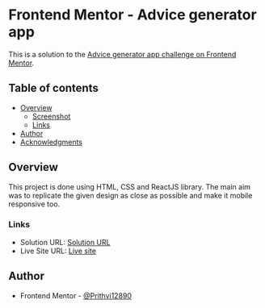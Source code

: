 # Frontend Mentor - Advice generator app

This is a solution to the [Advice generator app challenge on Frontend Mentor](https://www.frontendmentor.io/challenges/advice-generator-app-QdUG-13db).

## Table of contents

- [Overview](#overview)
  - [Screenshot](#screenshot)
  - [Links](#links)
- [Author](#author)
- [Acknowledgments](#acknowledgments)

## Overview

This project is done using HTML, CSS and ReactJS library. The main aim was to replicate the given design as close as possible and make it mobile responsive too.

### Links

- Solution URL: [Solution URL](https://github.com/Prithvi12890/frontend-mentor-challenges/tree/master/advice-generator-app)
- Live Site URL: [Live site](https://prithvi12890.github.io/advice-generator-app/)

## Author

- Frontend Mentor - [@Prithvi12890](https://www.frontendmentor.io/profile/Prithvi12890)
